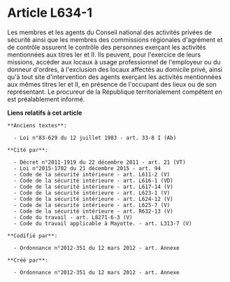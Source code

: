 # Article L634-1

Les membres et les agents du Conseil national des activités privées de sécurité ainsi que les membres des commissions
régionales d'agrément et de contrôle assurent le contrôle des personnes exerçant les activités mentionnées aux titres Ier et
II. Ils peuvent, pour l'exercice de leurs missions, accéder aux locaux à usage professionnel de l'employeur ou du donneur
d'ordres, à l'exclusion des locaux affectés au domicile privé, ainsi qu'à tout site d'intervention des agents exerçant les
activités mentionnées aux mêmes titres Ier et II, en présence de l'occupant des lieux ou de son représentant. Le procureur de
la République territorialement compétent en est préalablement informé.

**Liens relatifs à cet article**

	**Anciens textes**:

	  - Loi n°83-629 du 12 juillet 1983 - art. 33-8 I (Ab)

	**Cité par**:

	  - Décret n°2011-1919 du 22 décembre 2011 - art. 21 (VT)
	  - Loi n°2015-1702 du 21 décembre 2015 - art. 94
	  - Code de la sécurité intérieure - art. L611-2 (V)
	  - Code de la sécurité intérieure - art. L616-1 (VD)
	  - Code de la sécurité intérieure - art. L617-14 (V)
	  - Code de la sécurité intérieure - art. L623-1 (V)
	  - Code de la sécurité intérieure - art. L624-12 (V)
	  - Code de la sécurité intérieure - art. L625-7 (V)
	  - Code de la sécurité intérieure - art. R632-13 (V)
	  - Code du travail - art. L8271-6-3 (V)
	  - Code du travail applicable à Mayotte. - art. L313-7 (V)

	**Codifié par**:

	  - Ordonnance n°2012-351 du 12 mars 2012 - art. Annexe

	**Créé par**:

	  - Ordonnance n°2012-351 du 12 mars 2012 - art. Annexe

